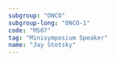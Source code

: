```yaml
---
subgroup: "ONCO"
subgroup-long: "ONCO-1"
code: "MS07"
tag: "Minisymposium Speaker"
name: "Jay Stotsky"
---
```

